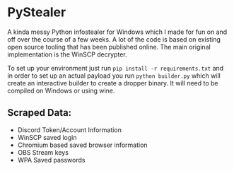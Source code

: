 # PyStealer
A kinda messy Python infostealer for Windows which I made for fun on and off over the course of a few weeks. A lot of the code is based on existing open source tooling that has been published online. The main original implementation is the WinSCP decrypter.

To set up your environment just run ``pip install -r requirements.txt`` and in order to set up an actual payload you run ```python builder.py``` which will create an interactive builder to create a dropper binary. It will need to be compiled on Windows or using wine.

## Scraped Data:
* Discord Token/Account Information
* WinSCP saved login
* Chromium based saved browser information
* OBS Stream keys
* WPA Saved passwords
